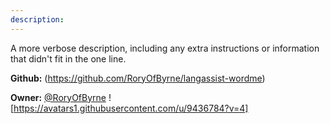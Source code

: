 ```yaml
---
description: 
---
```

A more verbose description, including any extra instructions or
information that didn't fit in the one line.

**Github:** (https://github.com/RoryOfByrne/langassist-wordme)

**Owner:** [@RoryOfByrne](https://github.com/RoryOfByrne) ![https://avatars1.githubusercontent.com/u/9436784?v=4]

